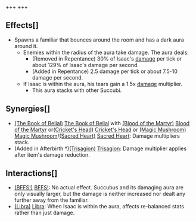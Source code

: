 +++
+++

Effects[]
---------


* Spawns a familiar that bounces around the room and has a dark aura around it.
	+ Enemies within the radius of the aura take damage. The aura deals:
		- (Removed in Repentance) 30% of Isaac's [damage](/wiki/Damage "Damage") per tick or about 129% of Isaac's damage per second.
		- (Added in Repentance) 2.5 damage per tick or about 7.5-10 damage per second.
	+ If Isaac is within the aura, his tears gain a 1.5x [damage](/wiki/Damage "Damage") multiplier.
		- This aura stacks with other Succubi.


Synergies[]
-----------


* [(The Book of Belial)](/wiki/The_Book_of_Belial "The Book of Belial") [The Book of Belial](/wiki/The_Book_of_Belial "The Book of Belial") with [(Blood of the Martyr)](/wiki/Blood_of_the_Martyr "Blood of the Martyr") [Blood of the Martyr](/wiki/Blood_of_the_Martyr "Blood of the Martyr") or[(Cricket's Head)](/wiki/Cricket%27s_Head "Cricket's Head") [Cricket's Head](/wiki/Cricket%27s_Head "Cricket's Head") or [(Magic Mushroom)](/wiki/Magic_Mushroom "Magic Mushroom") [Magic Mushroom](/wiki/Magic_Mushroom "Magic Mushroom")/[(Sacred Heart)](/wiki/Sacred_Heart "Sacred Heart") [Sacred Heart](/wiki/Sacred_Heart "Sacred Heart"): Damage multipliers stack.
* (Added in Afterbirth †)[(Trisagion)](/wiki/Trisagion "Trisagion") [Trisagion](/wiki/Trisagion "Trisagion"): Damage multiplier applies after item's damage reduction.


Interactions[]
--------------


* [(BFFS!)](/wiki/BFFS! "BFFS!") [BFFS!](/wiki/BFFS! "BFFS!"): No actual effect. Succubus and its damaging aura are only visually larger, but the damage is neither increased nor dealt any further away from the familiar.
* [(Libra)](/wiki/Libra "Libra") [Libra](/wiki/Libra "Libra"): When Isaac is within the aura, affects re-balanced stats rather than just damage.


